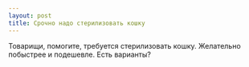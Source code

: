 ```yaml
---
layout: post 
title: Срочно надо стерилизовать кошку 
--- 
```

Товарищи, помогите, требуется стерилизовать кошку. Желательно побыстрее и подешевле. Есть варианты?